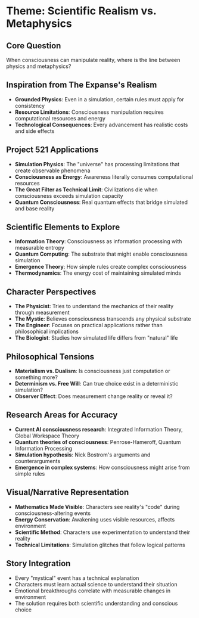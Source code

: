 # Theme: Scientific Realism vs. Metaphysics

## Core Question
When consciousness can manipulate reality, where is the line between physics and metaphysics?

## Inspiration from The Expanse's Realism
- **Grounded Physics**: Even in a simulation, certain rules must apply for consistency
- **Resource Limitations**: Consciousness manipulation requires computational resources and energy
- **Technological Consequences**: Every advancement has realistic costs and side effects

## Project 521 Applications
- **Simulation Physics**: The "universe" has processing limitations that create observable phenomena
- **Consciousness as Energy**: Awareness literally consumes computational resources
- **The Great Filter as Technical Limit**: Civilizations die when consciousness exceeds simulation capacity
- **Quantum Consciousness**: Real quantum effects that bridge simulated and base reality

## Scientific Elements to Explore
- **Information Theory**: Consciousness as information processing with measurable entropy
- **Quantum Computing**: The substrate that might enable consciousness simulation
- **Emergence Theory**: How simple rules create complex consciousness
- **Thermodynamics**: The energy cost of maintaining simulated minds

## Character Perspectives
- **The Physicist**: Tries to understand the mechanics of their reality through measurement
- **The Mystic**: Believes consciousness transcends any physical substrate
- **The Engineer**: Focuses on practical applications rather than philosophical implications
- **The Biologist**: Studies how simulated life differs from "natural" life

## Philosophical Tensions
- **Materialism vs. Dualism**: Is consciousness just computation or something more?
- **Determinism vs. Free Will**: Can true choice exist in a deterministic simulation?
- **Observer Effect**: Does measurement change reality or reveal it?

## Research Areas for Accuracy
- **Current AI consciousness research**: Integrated Information Theory, Global Workspace Theory
- **Quantum theories of consciousness**: Penrose-Hameroff, Quantum Information Processing
- **Simulation hypothesis**: Nick Bostrom's arguments and counterarguments
- **Emergence in complex systems**: How consciousness might arise from simple rules

## Visual/Narrative Representation
- **Mathematics Made Visible**: Characters see reality's "code" during consciousness-altering events
- **Energy Conservation**: Awakening uses visible resources, affects environment
- **Scientific Method**: Characters use experimentation to understand their reality
- **Technical Limitations**: Simulation glitches that follow logical patterns

## Story Integration
- Every "mystical" event has a technical explanation
- Characters must learn actual science to understand their situation
- Emotional breakthroughs correlate with measurable changes in environment
- The solution requires both scientific understanding and conscious choice
